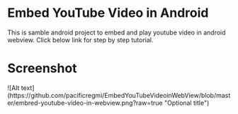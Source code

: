 # Embed YouTube Video in Android

This is samble android project to embed and play youtube video in android webview. Click below link for step by step tutorial.

<h1>Screenshot</h1>
![Alt text](https://github.com/pacificregmi/EmbedYouTubeVideoinWebView/blob/master/embred-youtube-video-in-webview.png?raw=true "Optional title")
